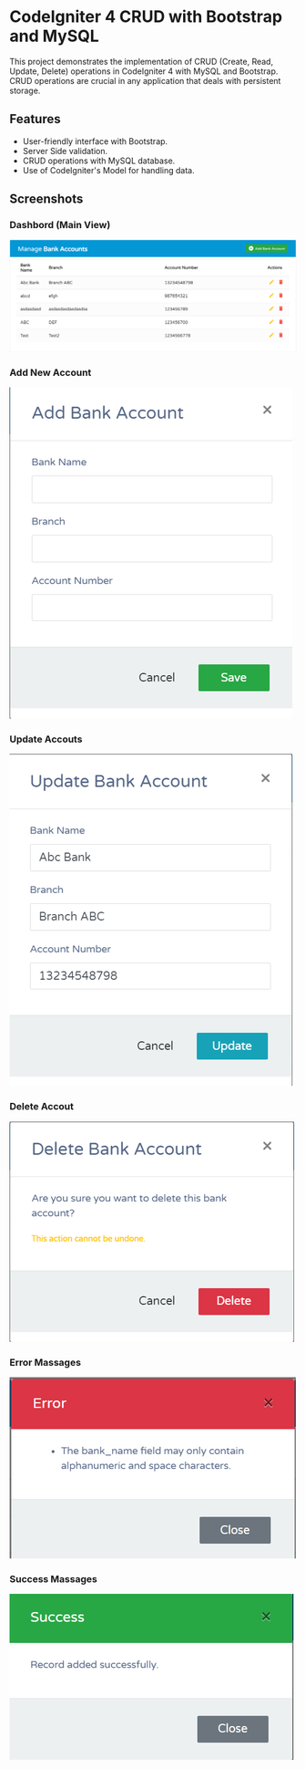 # CodeIgniter 4 CRUD with Bootstrap and MySQL

This project demonstrates the implementation of CRUD (Create, Read, Update, Delete) operations in CodeIgniter 4 with MySQL and Bootstrap. CRUD operations are crucial in any application that deals with persistent storage.

## Features

- User-friendly interface with Bootstrap.
- Server Side validation.
- CRUD operations with MySQL database.
- Use of CodeIgniter's Model for handling data.

## Screenshots

### Dashbord (Main View)
![Dashbord](https://raw.githubusercontent.com/Niraj-Dilshan/CodeIgniter_4_CRUD_with_Bootstrap_and_MySQL/Main/.gh/img/Screenshot%202023-11-12%20124257.png)

### Add New Account
![Insert](https://raw.githubusercontent.com/Niraj-Dilshan/CodeIgniter_4_CRUD_with_Bootstrap_and_MySQL/Main/.gh/img/Screenshot%202023-11-12%20124306.png)

### Update Accouts
![Update](https://raw.githubusercontent.com/Niraj-Dilshan/CodeIgniter_4_CRUD_with_Bootstrap_and_MySQL/Main/.gh/img/Screenshot%202023-11-12%20124314.png)

### Delete Accout
![Delete](https://raw.githubusercontent.com/Niraj-Dilshan/CodeIgniter_4_CRUD_with_Bootstrap_and_MySQL/Main/.gh/img/Screenshot%202023-11-12%20124324.png)

### Error Massages
![Error](https://raw.githubusercontent.com/Niraj-Dilshan/CodeIgniter_4_CRUD_with_Bootstrap_and_MySQL/Main/.gh/img/Screenshot%202023-11-12%20124340.png)

### Success Massages
![Success](https://raw.githubusercontent.com/Niraj-Dilshan/CodeIgniter_4_CRUD_with_Bootstrap_and_MySQL/Main/.gh/img/Screenshot%202023-11-12%20124406.png)
